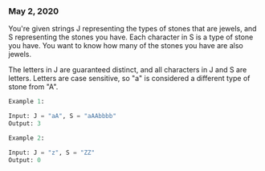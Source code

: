 ### May 2, 2020

You're given strings J representing the types of stones that are jewels, and S representing the stones 
you have.  Each character in S is a type of stone you have.  You want to know how many of the stones 
you have are also jewels.

The letters in J are guaranteed distinct, and all characters in J and S are letters. Letters are case sensitive, so "a" is considered a different type of stone from "A".

```python 
Example 1:

Input: J = "aA", S = "aAAbbbb"
Output: 3

Example 2:

Input: J = "z", S = "ZZ"
Output: 0
```